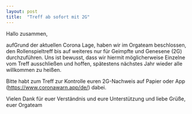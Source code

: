 ```yaml
---
layout: post
title:  "Treff ab sofort mit 2G"
---
```

Hallo zusammen,

aufGrund der aktuellen Corona Lage, haben wir im Orgateam beschlossen, den Rollenspieltreff bis auf weiteres nur für Geimpfte und Genesene (2G) durchzuführen.
Uns ist bewusst, dass wir hiermit möglicherweise Einzelne vom Treff ausschließen und hoffen, spätestens nächstes Jahr wieder alle willkommen zu heißen.

Bitte habt zum Treff zur Kontrolle euren 2G-Nachweis auf Papier oder App (https://www.coronawarn.app/de/) dabei.

Vielen Dank für euer Verständnis und eure Unterstützung und liebe Grüße,
euer Orgateam
